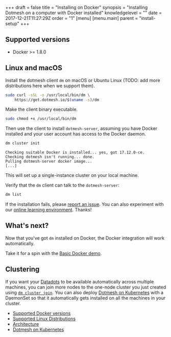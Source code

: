 +++
draft = false
title = "Installing on Docker"
synopsis = "Installing Dotmesh on a computer with Docker installed"
knowledgelevel = ""
date = 2017-12-21T11:27:29Z
order = "1"
[menu]
  [menu.main]
    parent = "install-setup"
+++

## Supported versions

* Docker >= 1.8.0

## Linux and macOS

Install the dotmesh client `dm` on macOS or Ubuntu Linux (TODO: add more distributions here when we support them).

```bash
sudo curl -sSL -o /usr/local/bin/dm \
    https://get.dotmesh.io/$(uname -s)/dm
```

Make the client binary executable.
```bash
sudo chmod +x /usr/local/bin/dm
```

Then use the client to install `dotmesh-server`, assuming you have Docker installed and your user account has access to the Docker daemon.

```bash
dm cluster init
```

```plain
Checking suitable Docker is installed... yes, got 17.12.0-ce.
Checking dotmesh isn't running... done.
Pulling dotmesh-server docker image...
[...]
```

This will set up a single-instance cluster on your local machine.

Verify that the `dm` client can talk to the `dotmesh-server`:
```bash
dm list
```

If the installation fails, please [report an issue](https://github.com/dotmesh-io/dotmesh).
You can also experiment with our [online learning environment](/install-setup/katacoda/).
Thanks!

## What's next?

Now that you've got `dm` installed on Docker, the Docker integration will work automatically.

Take it for a spin with the [Basic Docker demo](/tutorials/hello-dotmesh-docker/).

## Clustering

If you want your [Datadots](/concepts/what-is-a-datadot/) to be available automatically across multiple machines, you can join more nodes to the one-node cluster you just created using [`dm cluster join`](/references/cli/#join-a-cluster-dm-cluster-join-use-pool-dir-path-use-pool-name-zfs-pool-discovery-url).
You can also deploy [Dotmesh on Kubernetes](/install-setup/) with a DaemonSet so that it automatically gets installed on all the machines in your cluster.

* [Supported Docker versions](TODO)
* [Supported Linux Distributions](TODO)
* [Architecture](/concepts/architecture/)
* [Dotmesh on Kubernetes](/install-setup/)
